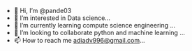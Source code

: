 - 👋 Hi, I’m @pande03
- 👀 I’m interested in Data science...
- 🌱 I’m currently learning compute science engineering ...
- 💞️ I’m looking to collaborate python and machine learning ...
- 📫 How to reach me adiadv996@gmail.com...

<!---
pande03/pande03 is a ✨ special ✨ repository because its `README.md` (this file) appears on your GitHub profile.
You can click the Preview link to take a look at your changes.
--->
